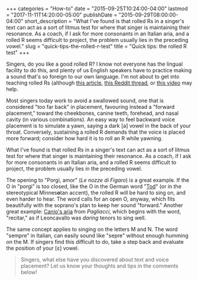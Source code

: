 +++
categories = "How-to"
date = "2015-09-25T10:24:00-04:00"
lastmod = "2017-11-11T14:20:00-05:00"
publishDate = "2015-09-29T08:00:00-04:00"
short_description = "What I&#039;ve found is that rolled Rs in a singer&#039;s text can act as a sort of litmus test for where that singer is maintaining their resonance. As a coach, if I ask for more consonants in an Italian aria, and a rolled R seems difficult to project, the problem usually lies in the preceding vowel."
slug = "quick-tips-the-rolled-r-test"
title = "Quick tips: the rolled R test"
+++

Singers, do you like a good rolled R? I know not everyone has the lingual facility to do this, and plenty of us English speakers have to practice making a sound that's so foreign to our own language. I'm not about to get into teaching rolled Rs (although [this article](http://www.trevorhuxham.com/2014/02/10-tips-for-rolling-spanish-r.html), [this Reddit thread](https://www.reddit.com/r/linguistics/comments/15l3tm/please_help_me_roll_my_rs_my_life_depends_on_this/), or [this video](https://www.youtube.com/watch?v=cjoOD8SVhos) may help.

Most singers today work to avoid a swallowed sound, one that is considered "too far back" in placement, favouring instead a "forward placement," toward the cheekbones, canine teeth, forehead, and nasal cavity (in various combinations). An easy way to feel backward voice placement is to simulate a yawn, saying a dark [a] vowel in the back of your throat. Conversely, sustaining a rolled R demands that the voice is placed more forward; consider how hard it is to roll an R while yawning.

What I've found is that rolled Rs in a singer's text can act as a sort of litmus test for where that singer is maintaining their resonance. As a coach, if I ask for more consonants in an Italian aria, and a rolled R seems difficult to project, the problem usually lies in the preceding vowel. 

The opening to "Porgi, amor" (*Le nozze di Figaro*) is a great example. If the O in "porgi" is too closed, like the O in the German word "[Tod](https://en.wiktionary.org/wiki/Tod)" (or in the stereotypical Minnes**o**tan accent), the rolled R will be hard to sing on, and even harder to hear. The word calls for an open O, anyway, which fits beautifully with the soprano's plan to keep her sound "forward." Another great example: [Canio's aria](https://www.youtube.com/watch?v=-kbi1EMcD3E) from *Pagliacci*, which begins with the word, "recitar," as if Leoncavallo was *daring* tenors to sing well.

The same concept applies to singing on the letters M and N. The word "sempre" in Italian, can easily sound like "sepre" without enough humming on the M. If singers find this difficult to do, take a step back and evaluate the position of your [ɛ] vowel.

>Singers, what else have you discovered about text and voice placement? Let us know your thoughts and tips in the comments below!
